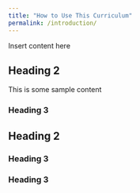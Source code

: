 ```yaml
---
title: "How to Use This Curriculum"
permalink: /introduction/
---
```


Insert content here

## Heading 2
This is some sample content

### Heading 3

## Heading 2

### Heading 3

### Heading 3
